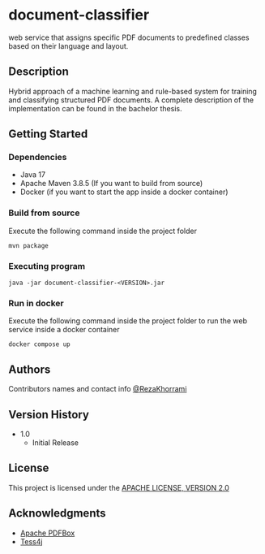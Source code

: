 # document-classifier

web service that assigns specific PDF documents to predefined classes based on their language
and layout.

## Description

Hybrid approach of a machine learning and rule-based system for training and classifying structured PDF documents.
A complete description of the implementation can be found in the bachelor thesis.

## Getting Started

### Dependencies

* Java 17
* Apache Maven 3.8.5 (If you want to build from source)
* Docker (if you want to start the app inside a docker container)

### Build from source
Execute the following command inside the project folder
```
mvn package
```
### Executing program
```
java -jar document-classifier-<VERSION>.jar
```
### Run in docker
Execute the following command inside the project folder to run the web service inside a docker container
```
docker compose up
```

## Authors

Contributors names and contact info
[@RezaKhorrami](https://www.linkedin.com/in/reza-khorrami/)

## Version History

* 1.0
    * Initial Release

## License

This project is licensed under the [APACHE LICENSE, VERSION 2.0](LICENSE)

## Acknowledgments

* [Apache PDFBox](https://github.com/apache/pdfbox)
* [Tess4j](https://github.com/nguyenq/tess4j)
